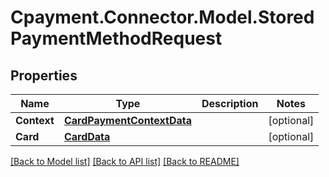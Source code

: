 
# Cpayment.Connector.Model.StoredPaymentMethodRequest

## Properties

Name | Type | Description | Notes
------------ | ------------- | ------------- | -------------
**Context** | [**CardPaymentContextData**](CardPaymentContextData.md) |  | [optional] 
**Card** | [**CardData**](CardData.md) |  | [optional] 

[[Back to Model list]](../README.md#documentation-for-models)
[[Back to API list]](../README.md#documentation-for-api-endpoints)
[[Back to README]](../README.md)

